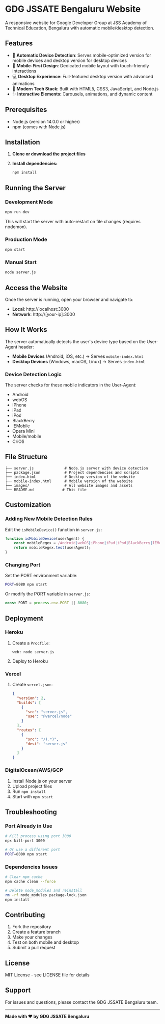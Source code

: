 # GDG JSSATE Bengaluru Website

A responsive website for Google Developer Group at JSS Academy of Technical Education, Bengaluru with automatic mobile/desktop detection.

## Features

- 🎯 **Automatic Device Detection**: Serves mobile-optimized version for mobile devices and desktop version for desktop devices
- 📱 **Mobile-First Design**: Dedicated mobile layout with touch-friendly interactions
- 💻 **Desktop Experience**: Full-featured desktop version with advanced animations
- 🚀 **Modern Tech Stack**: Built with HTML5, CSS3, JavaScript, and Node.js
- ✨ **Interactive Elements**: Carousels, animations, and dynamic content

## Prerequisites

- Node.js (version 14.0.0 or higher)
- npm (comes with Node.js)

## Installation

1. **Clone or download the project files**

2. **Install dependencies:**
   ```bash
   npm install
   ```

## Running the Server

### Development Mode
```bash
npm run dev
```
This will start the server with auto-restart on file changes (requires nodemon).

### Production Mode
```bash
npm start
```

### Manual Start
```bash
node server.js
```

## Access the Website

Once the server is running, open your browser and navigate to:
- **Local**: http://localhost:3000
- **Network**: http://[your-ip]:3000

## How It Works

The server automatically detects the user's device type based on the User-Agent header:

- **Mobile Devices** (Android, iOS, etc.) → Serves `mobile-index.html`
- **Desktop Devices** (Windows, macOS, Linux) → Serves `index.html`

### Device Detection Logic

The server checks for these mobile indicators in the User-Agent:
- Android
- webOS
- iPhone
- iPad
- iPod
- BlackBerry
- IEMobile
- Opera Mini
- Mobile/mobile
- CriOS

## File Structure

```
├── server.js              # Node.js server with device detection
├── package.json           # Project dependencies and scripts
├── index.html             # Desktop version of the website
├── mobile-index.html      # Mobile version of the website
├── images/                # All website images and assets
└── README.md             # This file
```

## Customization

### Adding New Mobile Detection Rules

Edit the `isMobileDevice()` function in `server.js`:

```javascript
function isMobileDevice(userAgent) {
    const mobileRegex = /Android|webOS|iPhone|iPad|iPod|BlackBerry|IEMobile|Opera Mini|Mobile|mobile|CriOS/i;
    return mobileRegex.test(userAgent);
}
```

### Changing Port

Set the PORT environment variable:
```bash
PORT=8080 npm start
```

Or modify the PORT variable in `server.js`:
```javascript
const PORT = process.env.PORT || 8080;
```

## Deployment

### Heroku
1. Create a `Procfile`:
   ```
   web: node server.js
   ```
2. Deploy to Heroku

### Vercel
1. Create `vercel.json`:
   ```json
   {
     "version": 2,
     "builds": [
       {
         "src": "server.js",
         "use": "@vercel/node"
       }
     ],
     "routes": [
       {
         "src": "/(.*)",
         "dest": "server.js"
       }
     ]
   }
   ```

### DigitalOcean/AWS/GCP
1. Install Node.js on your server
2. Upload project files
3. Run `npm install`
4. Start with `npm start`

## Troubleshooting

### Port Already in Use
```bash
# Kill process using port 3000
npx kill-port 3000

# Or use a different port
PORT=8080 npm start
```

### Dependencies Issues
```bash
# Clear npm cache
npm cache clean --force

# Delete node_modules and reinstall
rm -rf node_modules package-lock.json
npm install
```

## Contributing

1. Fork the repository
2. Create a feature branch
3. Make your changes
4. Test on both mobile and desktop
5. Submit a pull request

## License

MIT License - see LICENSE file for details

## Support

For issues and questions, please contact the GDG JSSATE Bengaluru team.

---

**Made with ❤️ by GDG JSSATE Bengaluru**

